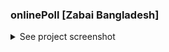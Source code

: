 ### onlinePoll [Zabai Bangladesh]
<details>
    <summary>See project screenshot</summary>
    Home page
    <a href="#" target="_blank">
        <img src="screenshot/poll.png">
    </a>    
    Register
    <a href="#" target="_blank">
        <img src="screenshot/poll2.png">
    </a>
    Login
    <a href="#" target="_blank">
        <img src="screenshot/poll3.png">
    </a>
    Add question & option
    <a href="#" target="_blank">
        <img src="screenshot/poll4.png">
    </a>    
    Add answer by you
    <a href="#" target="_blank">
        <img src="screenshot/poll5.png">
    </a>
    See question & answer overview
    <a href="#" target="_blank">
        <img src="screenshot/poll6.png">
    </a>
</details>